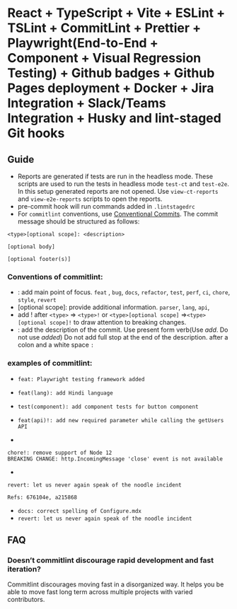 # React + TypeScript + Vite + ESLint + TSLint + CommitLint + Prettier + Playwright(End-to-End + Component + Visual Regression Testing) + Github badges + Github Pages deployment + Docker + Jira Integration + Slack/Teams Integration + Husky and lint-staged Git hooks

## Guide

- Reports are generated if tests are run in the headless mode. These scripts are used to run the tests in headless mode `test-ct` and `test-e2e`. In this setup generated reports are not opened. Use `view-ct-reports` and `view-e2e-reports` scripts to open the reports.
- pre-commit hook will run commands added in `.lintstagedrc`
- For `commitlint` conventions, use [Conventional Commits](https://www.conventionalcommits.org/en/v1.0.0/). The commit message should be structured as follows:

```command
<type>[optional scope]: <description>

[optional body]

[optional footer(s)]
```

### Conventions of commitlint:

- <type>: add main point of focus. `feat` , `bug`, `docs`, `refactor`, `test`, `perf`, `ci`, `chore`, `style`, `revert`
- [optional scope]: provide additional information. `parser`, `lang`, `api`,
- add ! after `<type>` => `<type>!` or `<type>[optional scope]` =>`<type>[optional scope]!` to draw attention to breaking changes.
- <description>: add the description of the commit. Use present form verb(Use _add_. Do not use _added_) Do not add full stop at the end of the description. after a colon and a white space `: `

### examples of commitlint:

- `feat: Playwright testing framework added`
- `feat(lang): add Hindi language`
- `test(component): add component tests for button component`
- `feat(api)!: add new required parameter while calling the getUsers API`

-

```
chore!: remove support of Node 12
BREAKING CHANGE: http.IncomingMessage 'close' event is not available
```

-

```
revert: let us never again speak of the noodle incident

Refs: 676104e, a215868
```

- `docs: correct spelling of Configure.mdx`
- `revert: let us never again speak of the noodle incident`

## FAQ

### Doesn’t commitlint discourage rapid development and fast iteration?

Commitlint discourages moving fast in a disorganized way. It helps you be able to move fast long term across multiple projects with varied contributors.

